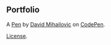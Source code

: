 Portfolio
---------


A [Pen](http://codepen.io/adrenaline_45/pen/NbPawK) by [David Mihailovic](http://codepen.io/adrenaline_45) on [CodePen](http://codepen.io/).

[License](http://codepen.io/adrenaline_45/pen/NbPawK/license).